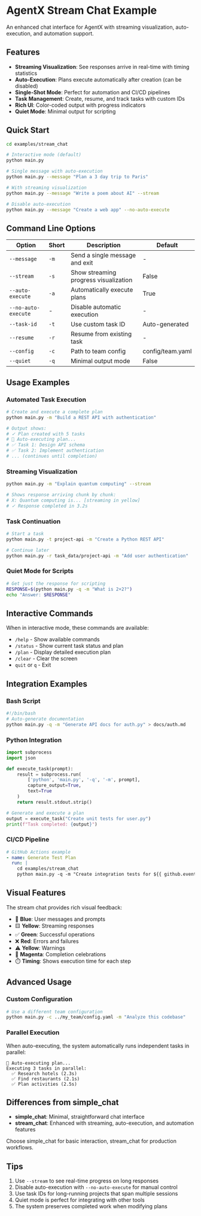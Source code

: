 # AgentX Stream Chat Example

An enhanced chat interface for AgentX with streaming visualization, auto-execution, and automation support.

## Features

- **Streaming Visualization**: See responses arrive in real-time with timing statistics
- **Auto-Execution**: Plans execute automatically after creation (can be disabled)
- **Single-Shot Mode**: Perfect for automation and CI/CD pipelines
- **Task Management**: Create, resume, and track tasks with custom IDs
- **Rich UI**: Color-coded output with progress indicators
- **Quiet Mode**: Minimal output for scripting

## Quick Start

```bash
cd examples/stream_chat

# Interactive mode (default)
python main.py

# Single message with auto-execution
python main.py --message "Plan a 3 day trip to Paris"

# With streaming visualization
python main.py --message "Write a poem about AI" --stream

# Disable auto-execution
python main.py --message "Create a web app" --no-auto-execute
```

## Command Line Options

| Option | Short | Description | Default |
|--------|-------|-------------|---------|
| `--message` | `-m` | Send a single message and exit | - |
| `--stream` | `-s` | Show streaming progress visualization | False |
| `--auto-execute` | `-a` | Automatically execute plans | True |
| `--no-auto-execute` | - | Disable automatic execution | - |
| `--task-id` | `-t` | Use custom task ID | Auto-generated |
| `--resume` | `-r` | Resume from existing task | - |
| `--config` | `-c` | Path to team config | config/team.yaml |
| `--quiet` | `-q` | Minimal output mode | False |

## Usage Examples

### Automated Task Execution

```bash
# Create and execute a complete plan
python main.py -m "Build a REST API with authentication"

# Output shows:
# ✓ Plan created with 5 tasks
# 🚀 Auto-executing plan...
# ✅ Task 1: Design API schema
# ✅ Task 2: Implement authentication
# ... (continues until completion)
```

### Streaming Visualization

```bash
python main.py -m "Explain quantum computing" --stream

# Shows response arriving chunk by chunk:
# X: Quantum computing is... [streaming in yellow]
# ✓ Response completed in 3.2s
```

### Task Continuation

```bash
# Start a task
python main.py -t project-api -m "Create a Python REST API"

# Continue later
python main.py -r task_data/project-api -m "Add user authentication"
```

### Quiet Mode for Scripts

```bash
# Get just the response for scripting
RESPONSE=$(python main.py -q -m "What is 2+2?")
echo "Answer: $RESPONSE"
```

## Interactive Commands

When in interactive mode, these commands are available:

- `/help` - Show available commands
- `/status` - Show current task status and plan
- `/plan` - Display detailed execution plan
- `/clear` - Clear the screen
- `quit` or `q` - Exit

## Integration Examples

### Bash Script

```bash
#!/bin/bash
# Auto-generate documentation
python main.py -q -m "Generate API docs for auth.py" > docs/auth.md
```

### Python Integration

```python
import subprocess
import json

def execute_task(prompt):
    result = subprocess.run(
        ['python', 'main.py', '-q', '-m', prompt],
        capture_output=True,
        text=True
    )
    return result.stdout.strip()

# Generate and execute a plan
output = execute_task("Create unit tests for user.py")
print(f"Task completed: {output}")
```

### CI/CD Pipeline

```yaml
# GitHub Actions example
- name: Generate Test Plan
  run: |
    cd examples/stream_chat
    python main.py -q -m "Create integration tests for ${{ github.event.pull_request.title }}"
```

## Visual Features

The stream chat provides rich visual feedback:

- 🤖 **Blue**: User messages and prompts
- 🟨 **Yellow**: Streaming responses
- ✅ **Green**: Successful operations
- ❌ **Red**: Errors and failures
- ⚠️ **Yellow**: Warnings
- 🎉 **Magenta**: Completion celebrations
- ⏱️ **Timing**: Shows execution time for each step

## Advanced Usage

### Custom Configuration

```bash
# Use a different team configuration
python main.py -c ../my_team/config.yaml -m "Analyze this codebase"
```

### Parallel Execution

When auto-executing, the system automatically runs independent tasks in parallel:

```
🚀 Auto-executing plan...
Executing 3 tasks in parallel:
  ✅ Research hotels (2.3s)
  ✅ Find restaurants (2.1s)
  ✅ Plan activities (2.5s)
```

## Differences from simple_chat

- **simple_chat**: Minimal, straightforward chat interface
- **stream_chat**: Enhanced with streaming, auto-execution, and automation features

Choose simple_chat for basic interaction, stream_chat for production workflows.

## Tips

1. Use `--stream` to see real-time progress on long responses
2. Disable auto-execution with `--no-auto-execute` for manual control
3. Use task IDs for long-running projects that span multiple sessions
4. Quiet mode is perfect for integrating with other tools
5. The system preserves completed work when modifying plans